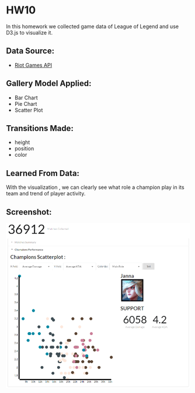 HW10
=======
In this homework we collected game data of League of Legend and use D3.js to visualize it.

## Data Source:
+ [Riot Games API](https://developer.riotgames.com/)

## Gallery Model Applied:
+ Bar Chart
+ Pie Chart
+ Scatter Plot

## Transitions Made:
+ height
+ position
+ color

## Learned From Data:
With the visualization , we can clearly see what role a champion play in its team and trend of player activity.

## Screenshot:
![screenshot](https://raw.githubusercontent.com/esp10mm/IKDD_HW10/master/screenshot.png)
